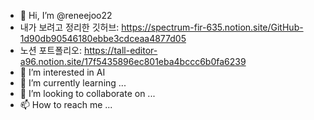 - 👋 Hi, I’m @reneejoo22
- 내가 보려고 정리한 깃허브: https://spectrum-fir-635.notion.site/GitHub-1d90db90546180ebbe3cdceaa4877d05
- 노션 포트폴리오: https://tall-editor-a96.notion.site/17f5435896ec801eba4bccc6b0fa6239
- 👀 I’m interested in AI
- 🌱 I’m currently learning ...
- 💞️ I’m looking to collaborate on ...
- 📫 How to reach me ...


<!---
reneejoo22/reneejoo22 is a ✨ special ✨ repository because its `README.md` (this file) appears on your GitHub profile.
You can click the Preview link to take a look at your changes.
--->
